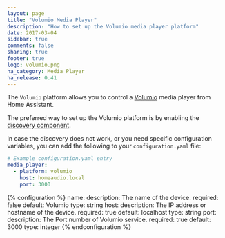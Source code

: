 ```yaml
---
layout: page
title: "Volumio Media Player"
description: "How to set up the Volumio media player platform"
date: 2017-03-04
sidebar: true
comments: false
sharing: true
footer: true
logo: volumio.png
ha_category: Media Player
ha_release: 0.41
---
```


The `Volumio` platform allows you to control a [Volumio](http://volumio.org) media player from Home Assistant.

The preferred way to set up the Volumio platform is by enabling the [discovery component](/components/discovery/).

In case the discovery does not work, or you need specific configuration variables, you can add the following to your `configuration.yaml` file:

```yaml
# Example configuration.yaml entry
media_player:
  - platform: volumio
    host: homeaudio.local
    port: 3000
```

{% configuration %}
name:
  description: The name of the device.
  required: false
  default: Volumio
  type: string
host:
  description: The IP address or hostname of the device.
  required: true
  default: localhost
  type: string
port:
  description: The Port number of Volumio service.
  required: true
  default: 3000
  type: integer
{% endconfiguration %}
